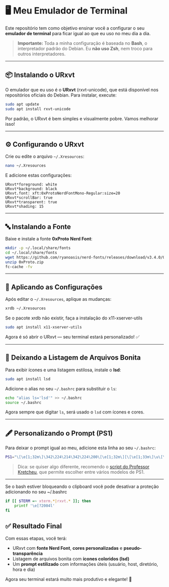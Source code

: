 # 🖥️ Meu Emulador de Terminal

Este repositório tem como objetivo ensinar você a configurar o seu **emulador de terminal** para ficar igual ao que eu uso no meu dia a dia.

> **Importante:**
> Toda a minha configuração é baseada no **Bash**, o interpretador padrão do Debian.
> Eu **não uso Zsh**, nem troco para outros interpretadores.

---

## 📦 Instalando o URxvt

O emulador que eu uso é o **URxvt** (rxvt-unicode), que está disponível nos repositórios oficiais do Debian.
Para instalar, execute:

```bash
sudo apt update
sudo apt install rxvt-unicode
```


Por padrão, o URxvt é bem simples e visualmente pobre. Vamos melhorar isso!

---

## ⚙️ Configurando o URxvt

Crie ou edite o arquivo `~/.Xresources`:

```bash
nano ~/.Xresources
```

E adicione estas configurações:

```text
URxvt*foreground: white
URxvt*background: black
URxvt.font: xft:0xProtoNerdFontMono-Regular:size=20
URxvt*scrollBar: true
URxvt*transparent: true
URxvt*shading: 15

```

---

## 🔤 Instalando a Fonte

Baixe e instale a fonte **0xProto Nerd Font**:

```bash
mkdir -p ~/.local/share/fonts
cd ~/.local/share/fonts
wget https://github.com/ryanoasis/nerd-fonts/releases/download/v3.4.0/0xProto.zip
unzip 0xProto.zip
fc-cache -fv
```

---

## 🔄 Aplicando as Configurações

Após editar o `~/.Xresources`, aplique as mudanças:

```bash
xrdb ~/.Xresources
```

Se o pacote xrdb não existir, faça a instalação do x11-xserver-utils

```bash
sudo apt install x11-xserver-utils
```

Agora é só abrir o URxvt — seu terminal estará personalizado! ✅

---

## 🎨 Deixando a Listagem de Arquivos Bonita

Para exibir ícones e uma listagem estilosa, instale o **lsd**:

```bash
sudo apt install lsd
```

Adicione o alias no seu `~/.bashrc` para substituir o `ls`:

```bash
echo "alias ls='lsd'" >> ~/.bashrc
source ~/.bashrc
```

Agora sempre que digitar `ls`, será usado o `lsd` com ícones e cores.

---

## 🖋️ Personalizando o Prompt (PS1)

Para deixar o prompt igual ao meu, adicione esta linha ao seu `~/.bashrc`:

```bash
PS1="\[\e[1;32m\]\342\224\214\342\224\200\[\e[1;32m\][\[\e[1;33m\]\u\[\e[1;37m\]@\[\e[1;33m\]\h\[\e[1;32m\]]\[\e[1;32m\]\342\224\200\[\e[1;32m\][\[\e[1;33m\]\w\[\e[1;32m\]]\[\e[1;32m\]\342\224\200[\[\e[1;37m\]\t\[\e[1;32m\]]\[\e[1;32m\]\342\224\200[\[\e[1;37m\]$(date +%a)\[\e[1;32m\]]\n\[\e[1;32m\]\342\224\224\342\224\200\342\224\200\342\225\274\[\e[1;37m\] \$ \[\e[0m\]"
```

> Dica: se quiser algo diferente, recomendo o [script do Professor Kretcheu](https://github.com/kretcheu/devel/blob/6169f932217385fdafb3ddc90b571737a2f3c88d/prompt), que permite escolher entre vários modelos de PS1.

---

Se o bash estiver bloqueando o clipboard você pode desativar a proteção adicionando no seu ~/.bashrc

```bash
if [[ $TERM =~ xterm.*|rxvt.* ]]; then
    printf '\e[?2004l'
fi
```




## ✅ Resultado Final

Com essas etapas, você terá:

* URxvt com **fonte Nerd Font**, **cores personalizadas** e **pseudo-transparência**
* Listagem de arquivos bonita com **ícones coloridos (lsd)**
* Um **prompt estilizado** com informações úteis (usuário, host, diretório, hora e dia)

Agora seu terminal estará muito mais produtivo e elegante! 🎉

